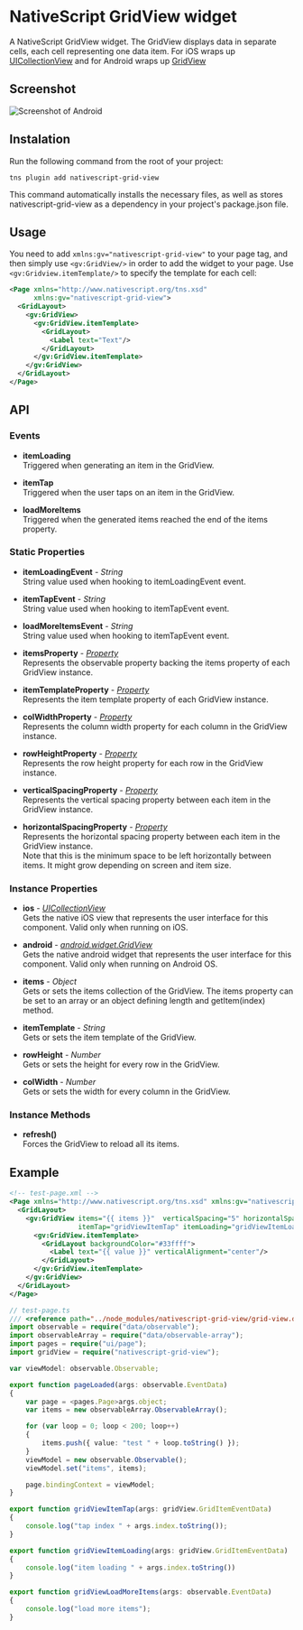 ﻿# NativeScript GridView widget

A NativeScript GridView widget. The GridView displays data in separate cells, each cell representing one data item. For iOS wraps up [UICollectionView](https://developer.apple.com/library/ios/documentation/UIKit/Reference/UICollectionView_class/) and for Android wraps up [GridView](http://developer.android.com/guide/topics/ui/layout/gridview.html)

## Screenshot
![Screenshot of Android](https://raw.githubusercontent.com/PeterStaev/NativeScript-Grid-View/master/docs/screenshot.png)

## Instalation
Run the following command from the root of your project:

`tns plugin add nativescript-grid-view`

This command automatically installs the necessary files, as well as stores nativescript-grid-view as a dependency in your project's package.json file.

## Usage
You need to add `xmlns:gv="nativescript-grid-view"` to your page tag, and then simply use `<gv:GridView/>` in order to add the widget to your page. Use `<gv:Gridview.itemTemplate/>` to specify the template for each cell:
```XML
<Page xmlns="http://www.nativescript.org/tns.xsd" 
      xmlns:gv="nativescript-grid-view">
  <GridLayout>
    <gv:GridView>
      <gv:GridView.itemTemplate>
        <GridLayout>
          <Label text="Text"/>
        </GridLayout>
      </gv:GridView.itemTemplate>
    </gv:GridView>
  </GridLayout>
</Page>
```

## API

### Events
* **itemLoading**  
Triggered when generating an item in the GridView. 

* **itemTap**  
Triggered when the user taps on an item in the GridView. 

* **loadMoreItems**  
Triggered when the generated items reached the end of the items property.

### Static Properties
* **itemLoadingEvent** - *String*  
String value used when hooking to itemLoadingEvent event.

* **itemTapEvent** - *String*  
String value used when hooking to itemTapEvent event.

* **loadMoreItemsEvent** - *String*  
String value used when hooking to itemTapEvent event.

* **itemsProperty** - *[Property](http://docs.nativescript.org/ApiReference/ui/core/dependency-observable/Property.html)*  
Represents the observable property backing the items property of each GridView instance.

* **itemTemplateProperty** - *[Property](http://docs.nativescript.org/ApiReference/ui/core/dependency-observable/Property.html)*  
Represents the item template property of each GridView instance.

* **colWidthProperty** - *[Property](http://docs.nativescript.org/ApiReference/ui/core/dependency-observable/Property.html)*  
Represents the column width property for each column in the GridView instance.

* **rowHeightProperty** - *[Property](http://docs.nativescript.org/ApiReference/ui/core/dependency-observable/Property.html)*  
Represents the row height property for each row in the GridView instance.
 
* **verticalSpacingProperty** - *[Property](http://docs.nativescript.org/ApiReference/ui/core/dependency-observable/Property.html)*  
Represents the vertical spacing property between each item in the GridView instance. 

* **horizontalSpacingProperty** - *[Property](http://docs.nativescript.org/ApiReference/ui/core/dependency-observable/Property.html)*  
Represents the horizontal spacing property between each item in the GridView instance.   
Note that this is the minimum space to be left horizontally between items. It might grow depending on screen and item size. 


### Instance Properties
* **ios** - *[UICollectionView](https://developer.apple.com/library/ios/documentation/UIKit/Reference/UICollectionView_class/)*  
Gets the native iOS view that represents the user interface for this component. Valid only when running on iOS.

* **android** - *[android.widget.GridView](http://developer.android.com/guide/topics/ui/layout/gridview.html)*  
Gets the native android widget that represents the user interface for this component. Valid only when running on Android OS.

* **items** - *Object*  
Gets or sets the items collection of the GridView. The items property can be set to an array or an object defining length and getItem(index) method.

* **itemTemplate** - *String*  
Gets or sets the item template of the GridView.

* **rowHeight** - *Number*  
Gets or sets the height for every row in the GridView.

* **colWidth** - *Number*  
Gets or sets the width for every column in the GridView.

### Instance Methods
* **refresh()**  
Forces the GridView to reload all its items.

## Example
```XML
<!-- test-page.xml -->
<Page xmlns="http://www.nativescript.org/tns.xsd" xmlns:gv="nativescript-grid-view" loaded="pageLoaded">
  <GridLayout>
    <gv:GridView items="{{ items }}"  verticalSpacing="5" horizontalSpacing="5" colWidth="100" rowHeight="75" padding="5"
                 itemTap="gridViewItemTap" itemLoading="gridViewItemLoading" loadMoreItems="gridViewLoadMoreItems">
      <gv:GridView.itemTemplate>
        <GridLayout backgroundColor="#33ffff">
          <Label text="{{ value }}" verticalAlignment="center"/>
        </GridLayout>
      </gv:GridView.itemTemplate>
    </gv:GridView>
  </GridLayout>
</Page>
```

```TypeScript
// test-page.ts
/// <reference path="../node_modules/nativescript-grid-view/grid-view.d.ts" />
import observable = require("data/observable");
import observableArray = require("data/observable-array");
import pages = require("ui/page");
import gridView = require("nativescript-grid-view");

var viewModel: observable.Observable;

export function pageLoaded(args: observable.EventData) 
{
    var page = <pages.Page>args.object;
    var items = new observableArray.ObservableArray();

    for (var loop = 0; loop < 200; loop++)
    {
        items.push({ value: "test " + loop.toString() });
    }
    viewModel = new observable.Observable();
    viewModel.set("items", items);

    page.bindingContext = viewModel;
}

export function gridViewItemTap(args: gridView.GridItemEventData)
{
    console.log("tap index " + args.index.toString());
}

export function gridViewItemLoading(args: gridView.GridItemEventData)
{
    console.log("item loading " + args.index.toString())
}

export function gridViewLoadMoreItems(args: observable.EventData)
{
    console.log("load more items");
}
```

